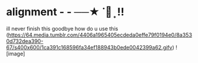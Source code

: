 # alignment - - ──★ ˙🧷 ̟ !! 
ill never finish this goodbye how do u use this 
(https://64.media.tumblr.com/4406a1965405ecdeda0effe79f0194e0/8a3530d732dea390-67/s400x600/1ca391c168596fa34ef188943b0ede0042399a62.gifv) ![image]
